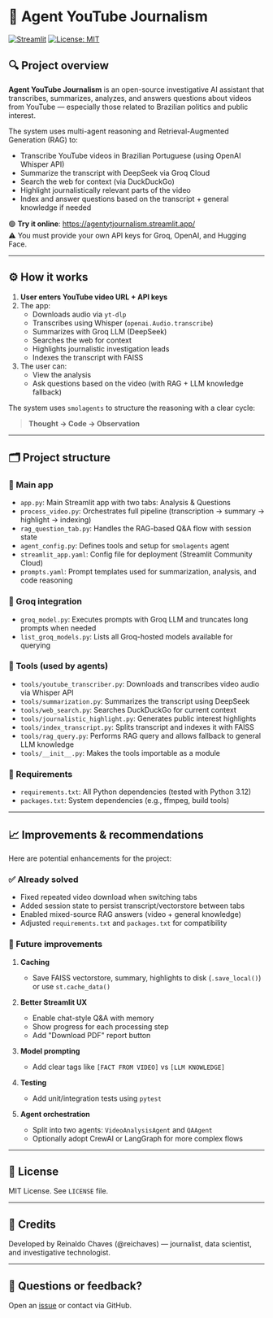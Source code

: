 # 🧠 Agent YouTube Journalism

[![Streamlit](https://static.streamlit.io/badges/streamlit_badge_black_white.svg)](https://agentytjournalism.streamlit.app/) [![License: MIT](https://img.shields.io/badge/License-MIT-blue.svg)](LICENSE)

## 🔍 Project overview

**Agent YouTube Journalism** is an open-source investigative AI assistant that transcribes, summarizes, analyzes, and answers questions about videos from YouTube — especially those related to Brazilian politics and public interest.

The system uses multi-agent reasoning and Retrieval-Augmented Generation (RAG) to:

- Transcribe YouTube videos in Brazilian Portuguese (using OpenAI Whisper API)
- Summarize the transcript with DeepSeek via Groq Cloud
- Search the web for context (via DuckDuckGo)
- Highlight journalistically relevant parts of the video
- Index and answer questions based on the transcript + general knowledge if needed

🟢 **Try it online**: https://agentytjournalism.streamlit.app/  
⚠️ You must provide your own API keys for Groq, OpenAI, and Hugging Face.

---

## ⚙️ How it works

1. **User enters YouTube video URL + API keys**
2. The app:
   - Downloads audio via `yt-dlp`
   - Transcribes using Whisper (`openai.Audio.transcribe`)
   - Summarizes with Groq LLM (DeepSeek)
   - Searches the web for context
   - Highlights journalistic investigation leads
   - Indexes the transcript with FAISS
3. The user can:
   - View the analysis
   - Ask questions based on the video (with RAG + LLM knowledge fallback)

The system uses `smolagents` to structure the reasoning with a clear cycle:

> **Thought → Code → Observation**

---

## 🗂️ Project structure

### 🔹 Main app

- `app.py`: Main Streamlit app with two tabs: Analysis & Questions
- `process_video.py`: Orchestrates full pipeline (transcription → summary → highlight → indexing)
- `rag_question_tab.py`: Handles the RAG-based Q&A flow with session state
- `agent_config.py`: Defines tools and setup for `smolagents` agent
- `streamlit_app.yaml`: Config file for deployment (Streamlit Community Cloud)
- `prompts.yaml`: Prompt templates used for summarization, analysis, and code reasoning

### 🔹 Groq integration

- `groq_model.py`: Executes prompts with Groq LLM and truncates long prompts when needed
- `list_groq_models.py`: Lists all Groq-hosted models available for querying

### 🔹 Tools (used by agents)

- `tools/youtube_transcriber.py`: Downloads and transcribes video audio via Whisper API
- `tools/summarization.py`: Summarizes the transcript using DeepSeek
- `tools/web_search.py`: Searches DuckDuckGo for current context
- `tools/journalistic_highlight.py`: Generates public interest highlights
- `tools/index_transcript.py`: Splits transcript and indexes it with FAISS
- `tools/rag_query.py`: Performs RAG query and allows fallback to general LLM knowledge
- `tools/__init__.py`: Makes the tools importable as a module

### 🔹 Requirements

- `requirements.txt`: All Python dependencies (tested with Python 3.12)
- `packages.txt`: System dependencies (e.g., ffmpeg, build tools)

---

## 📈 Improvements & recommendations

Here are potential enhancements for the project:

### ✅ Already solved

- Fixed repeated video download when switching tabs
- Added session state to persist transcript/vectorstore between tabs
- Enabled mixed-source RAG answers (video + general knowledge)
- Adjusted `requirements.txt` and `packages.txt` for compatibility

### 🚧 Future improvements

1. **Caching**
   - Save FAISS vectorstore, summary, highlights to disk (`.save_local()`) or use `st.cache_data()`

2. **Better Streamlit UX**
   - Enable chat-style Q&A with memory
   - Show progress for each processing step
   - Add "Download PDF" report button

3. **Model prompting**
   - Add clear tags like `[FACT FROM VIDEO]` vs `[LLM KNOWLEDGE]`

4. **Testing**
   - Add unit/integration tests using `pytest`

5. **Agent orchestration**
   - Split into two agents: `VideoAnalysisAgent` and `QAAgent`
   - Optionally adopt CrewAI or LangGraph for more complex flows

---

## 📄 License

MIT License. See `LICENSE` file.

---

## 🙌 Credits

Developed by Reinaldo Chaves (@reichaves) — journalist, data scientist, and investigative technologist.  


---

## 💬 Questions or feedback?

Open an [issue](https://github.com/reichaves/agent_yt_journalism/issues) or contact via GitHub.
